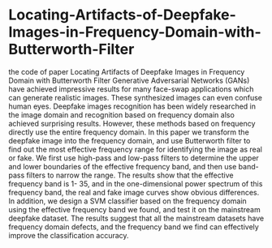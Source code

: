 # Locating-Artifacts-of-Deepfake-Images-in-Frequency-Domain-with-Butterworth-Filter
the code of paper Locating Artifacts of Deepfake Images in Frequency Domain with Butterworth Filter
Generative Adversarial Networks (GANs) have
achieved impressive results for many face-swap applications
which can generate realistic images. These synthesized images
can even confuse human eyes. Deepfake images recognition has
been widely researched in the image domain and recognition
based on frequency domain also achieved surprising results.
However, these methods based on frequency directly use the
entire frequency domain. In this paper we transform the deepfake
image into the frequency domain, and use Butterworth filter to
find out the most effective frequency range for identifying the
image as real or fake. We first use high-pass and low-pass filters
to determine the upper and lower boundaries of the effective
frequency band, and then use band-pass filters to narrow the
range. The results show that the effective frequency band is 1-
35, and in the one-dimensional power spectrum of this frequency
band, the real and fake image curves show obvious differences.
In addition, we design a SVM classifier based on the frequency
domain using the effective frequency band we found, and test it
on the mainstream deepfake dataset. The results suggest that all
the mainstream datasets have frequency domain defects, and the
frequency band we find can effectively improve the classification
accuracy.
